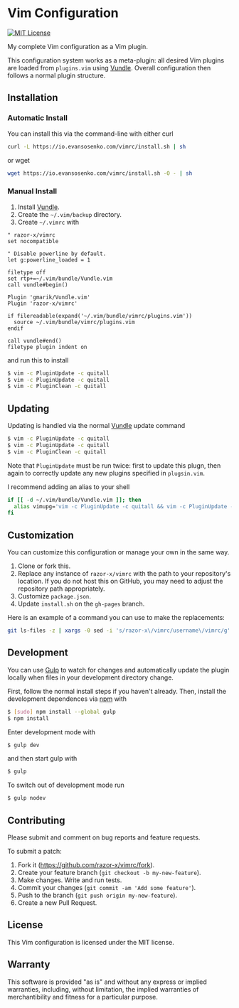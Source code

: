 # Vim Configuration

[![MIT License](http://img.shields.io/badge/license-MIT-red.svg?style=flat)](./LICENSE.txt)

My complete Vim configuration as a Vim plugin.

This configuration system works as a meta-plugin:
all desired Vim plugins are loaded from `plugins.vim` using [Vundle].
Overall configuration then follows a normal plugin structure.

## Installation

### Automatic Install

You can install this via the command-line with either curl

````bash
curl -L https://io.evansosenko.com/vimrc/install.sh | sh
````

or wget

````bash
wget https://io.evansosenko.com/vimrc/install.sh -O - | sh
````

### Manual Install

1. Install [Vundle].
2. Create the `~/.vim/backup` directory.
3. Create `~/.vimrc` with

````vim
" razor-x/vimrc
set nocompatible

" Disable powerline by default.
let g:powerline_loaded = 1

filetype off
set rtp+=~/.vim/bundle/Vundle.vim
call vundle#begin()

Plugin 'gmarik/Vundle.vim'
Plugin 'razor-x/vimrc'

if filereadable(expand('~/.vim/bundle/vimrc/plugins.vim'))
  source ~/.vim/bundle/vimrc/plugins.vim
endif

call vundle#end()
filetype plugin indent on
````

and run this to install

````bash
$ vim -c PluginUpdate -c quitall
$ vim -c PluginUpdate -c quitall
$ vim -c PluginClean -c quitall
````

## Updating

Updating is handled via the normal [Vundle] update command

````bash
$ vim -c PluginUpdate -c quitall
$ vim -c PluginUpdate -c quitall
$ vim -c PluginClean -c quitall
````

Note that `PluginUpdate` must be run twice: first to update this plugn,
then again to correctly update any new plugins specified in `plugsin.vim`.

I recommend adding an alias to your shell

````bash
if [[ -d ~/.vim/bundle/Vundle.vim ]]; then
  alias vimupg='vim -c PluginUpdate -c quitall && vim -c PluginUpdate -c quitall && vim -c PluginClean -c quitall'
fi
````

## Customization

You can customize this configuration or manage your own in the same way.

1. Clone or fork this.
2. Replace any instance of `razor-x/vimrc`
   with the path to your repository's location.
   If you do not host this on GitHub,
   you may need to adjust the repository path appropriately.
 3. Customize `package.json`.
 4. Update `install.sh` on the `gh-pages` branch.

Here is an example of a command you can use to make the replacements:

````bash
git ls-files -z | xargs -0 sed -i 's/razor-x\/vimrc/username\/vimrc/g'
````

## Development

You can use [Gulp] to watch for changes and automatically update
the plugin locally when files in your development directory change.

First, follow the normal install steps if you haven't already.
Then, install the development dependences via [npm] with

````bash
$ [sudo] npm install --global gulp
$ npm install
````

Enter development mode with

````bash
$ gulp dev
````

and then start gulp with

````bash
$ gulp
````

To switch out of development mode run

````bash
$ gulp nodev
````

## Contributing

Please submit and comment on bug reports and feature requests.

To submit a patch:

1. Fork it (https://github.com/razor-x/vimrc/fork).
2. Create your feature branch (`git checkout -b my-new-feature`).
3. Make changes. Write and run tests.
4. Commit your changes (`git commit -am 'Add some feature'`).
5. Push to the branch (`git push origin my-new-feature`).
6. Create a new Pull Request.

## License

This Vim configuration is licensed under the MIT license.

## Warranty

This software is provided "as is" and without any express or
implied warranties, including, without limitation, the implied
warranties of merchantibility and fitness for a particular
purpose.

[Gulp]: http://gulpjs.com/
[npm]: https://www.ruby-lang.org/en/
[Vundle]: https://github.com/gmarik/Vundle.vim
